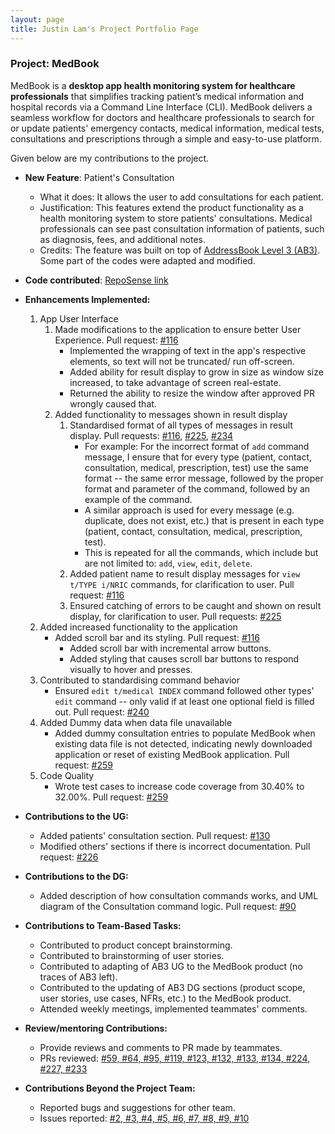 ```yaml
---
layout: page
title: Justin Lam's Project Portfolio Page
---
```


### Project: MedBook

MedBook is a **desktop app health monitoring system for healthcare professionals** that simplifies tracking patient’s medical information and hospital records via a Command Line Interface (CLI). MedBook delivers a seamless workflow for doctors and healthcare professionals to search for or update patients' emergency contacts, medical information, medical tests, consultations and prescriptions through a simple and easy-to-use platform.

Given below are my contributions to the project.

* **New Feature**: Patient's Consultation
  * What it does: It allows the user to add consultations for each patient.
  * Justification: This features extend the product functionality as a health monitoring system to store patients' consultations. Medical professionals can see past consultation information of patients, such as diagnosis, fees, and additional notes.
  * Credits: The feature was built on top of [AddressBook Level 3 (AB3)](https://github.com/se-edu/addressbook-level3). Some part of the codes were adapted and modified.

* **Code contributed**: [RepoSense link](https://nus-cs2103-ay2122s2.github.io/tp-dashboard/?search=juslam19&sort=groupTitle&sortWithin=title&timeframe=commit&mergegroup=&groupSelect=groupByRepos&breakdown=true&checkedFileTypes=docs~functional-code~test-code~other&since=2022-02-18&tabOpen=true&tabType=authorship&zA=clement0010&zR=AY2122S2-CS2103T-T11-1%2Ftp%5Bmaster%5D&zACS=NaN&zS=2022-02-18&zFS=clement&zU=2022-03-06&zMG=false&zFTF=commit&zFGS=groupByRepos&zFR=false&tabAuthor=clement0010&tabRepo=AY2122S2-CS2103T-T11-1%2Ftp%5Bmaster%5D&authorshipIsMergeGroup=false&authorshipFileTypes=&authorshipIsBinaryFileTypeChecked=false)

* **Enhancements Implemented:**
  1. App User Interface
      1. Made modifications to the application to ensure better User Experience. Pull request: [#116](https://github.com/AY2122S2-CS2103T-T11-1/tp/pull/116)
          * Implemented the wrapping of text in the app's respective elements, so text will not be truncated/ run off-screen.
          * Added ability for result display to grow in size as window size increased, to take advantage of screen real-estate.
          * Returned the ability to resize the window after approved PR wrongly caused that.
      2. Added functionality to messages shown in result display
         1. Standardised format of all types of messages in result display. Pull requests: [#116](https://github.com/AY2122S2-CS2103T-T11-1/tp/pull/116), [#225](https://github.com/AY2122S2-CS2103T-T11-1/tp/pull/225), [#234](https://github.com/AY2122S2-CS2103T-T11-1/tp/pull/234)
             * For example: For the incorrect format of `add` command message, I ensure that for every type (patient, contact, consultation, medical, prescription, test) use the same format -- the same error message, followed by the proper format and parameter of the command, followed by an example of the command.
             * A similar approach is used for every message (e.g. duplicate, does not exist, etc.) that is present in each type (patient, contact, consultation, medical, prescription, test).
             * This is repeated for all the commands, which include but are not limited to: `add`, `view`, `edit`, `delete`.
         2. Added patient name to result display messages for `view t/TYPE i/NRIC` commands, for clarification to user. Pull request: [#116](https://github.com/AY2122S2-CS2103T-T11-1/tp/pull/116)
         3. Ensured catching of errors to be caught and shown on result display, for clarification to user. Pull requests: [#225](https://github.com/AY2122S2-CS2103T-T11-1/tp/pull/225)
  2. Added increased functionality to the application
      * Added scroll bar and its styling. Pull request: [#116](https://github.com/AY2122S2-CS2103T-T11-1/tp/pull/116)
        * Added scroll bar with incremental arrow buttons. 
        * Added styling that causes scroll bar buttons to respond visually to hover and presses.
  3. Contributed to standardising command behavior
     * Ensured `edit t/medical INDEX` command followed other types' `edit` command -- only valid if at least one optional field is filled out. Pull request: [#240](https://github.com/AY2122S2-CS2103T-T11-1/tp/pull/240)
  4. Added Dummy data when data file unavailable
      * Added dummy consultation entries to populate MedBook when existing data file is not detected, indicating newly downloaded application or reset of existing MedBook application. Pull request: [#259](https://github.com/AY2122S2-CS2103T-T11-1/tp/pull/259)
  5. Code Quality
      * Wrote test cases to increase code coverage from 30.40% to 32.00%. Pull request: [#259](https://github.com/AY2122S2-CS2103T-T11-1/tp/pull/259)

* **Contributions to the UG:**
  * Added patients' consultation section. Pull request: [#130](https://github.com/AY2122S2-CS2103T-T11-1/tp/pull/130)
  * Modified others' sections if there is incorrect documentation. Pull request: [#226](https://github.com/AY2122S2-CS2103T-T11-1/tp/pull/226)

* **Contributions to the DG:**
  * Added description of how consultation commands works, and UML diagram of the Consultation command logic. Pull request: [#90](https://github.com/AY2122S2-CS2103T-T11-1/tp/pull/90)

* **Contributions to Team-Based Tasks:**
  * Contributed to product concept brainstorming.
  * Contributed to brainstorming of user stories.
  * Contributed to adapting of AB3 UG to the MedBook product (no traces of AB3 left).
  * Contributed to the updating of AB3 DG sections (product scope, user stories, use cases, NFRs, etc.) to the MedBook product.
  * Attended weekly meetings, implemented teammates' comments.

* **Review/mentoring Contributions:**
  * Provide reviews and comments to PR made by teammates.
  * PRs reviewed: [#59, #64, #95, #119, #123, #132, #133, #134, #224, #227, #233](https://github.com/AY2122S2-CS2103T-T11-1/tp/pulls?q=is%3Apr+is%3Aclosed+reviewed-by%3A%40me)

* **Contributions Beyond the Project Team:**
    * Reported bugs and suggestions for other team.
    * Issues reported: [#2, #3, #4, #5, #6, #7, #8, #9, #10](https://github.com/juslam19/ped/issues)


